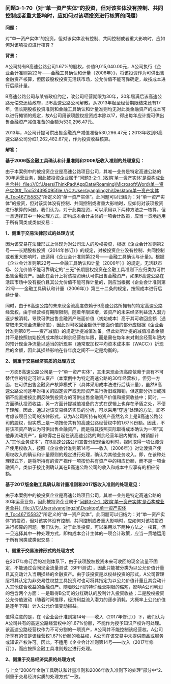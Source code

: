 ### 问题3-1-70（对“单一资产实体”的投资，但对该实体没有控制、共同控制或者重大影响时，应如何对该项投资进行核算的问题）

**问题：**

对“单一资产实体”的投资，但对该实体没有控制、共同控制或者重大影响时，应如何对该项投资进行核算？

**背景：**

A公司持有B高速公路公司1.67%的股权，价值9,015,040.00元，A公司执行《企业会计准则第22号——金融工具确认和计量（2006年）》，将该投资作为可供出售金融资产核算，但因该股权投资无活跃市场，公允价值不能可靠确定，故按成本进行后续计量。

B高速公路公司与某省政府约定，改公司经营期限为30年，30年届满后该高速公路无偿交还给政府，即B高速公路公司解散。从2013年起至经营期限结束还有17年，但长期股权投资准则和金融工具确认和计量准则均无对此类金融资产的成本可以进行摊销的规定，故A公司用该项股权投资成本除以17，得出每年应计提可供出售金融资产减值准备的金额为530,296.47元。

2013年，A公司计提可供出售金融资产减值准备530,296.47元；2013年收到B高速公路公司分红1,262,482.67元，作为投资收益核算。

**解答：**

**基于2006版金融工具确认和计量准则和2006版收入准则的处理意见：**

由于本案例中的被投资企业是高速公路项目公司，其唯一业务是特定高速公路的30年运营业务，因此被投资企业属于“[问题3-2-1（收购‘单一资产实体’是否构成业务合并）](#_Toc28563872)<file:///C:\Users\ThinkPad\AppData\Roaming\Microsoft\Word\单一资产实体#_Toc524395095><file:///C:\Users\yanglingzhi\Desktop\单一资产实体#_Toc467155837>”所定义的“单一资产实体”。此问题可以归结为：对“单一资产实体”的投资，但对该实体没有控制、共同控制或者重大影响时，应如何对该项投资进行核算的问题。我们认为，对于此类投资，可以采用以下两种方法之一核算，但一旦选择其中一种处理方式，即构成本会计主体的一项会计政策，应当一贯地运用于所有同类或类似交易：

**1、侧重于交易法律形式的处理方式**

因为该交易在法律形式上体现为对公司法人的股权投资，根据《企业会计准则第2号——长期股权投资（2014年修订）》的规定，对被投资企业没有控制、共同控制或者重大影响时，应适用《企业会计准则第22号——金融工具确认与计量》。根据《企业会计准则第22号——金融工具确认和计量（2006年）》的规定，无活跃市场、公允价值不能可靠确定的“三无”长期股权投资在金融工具准则下应归类为可供出售金融资产。因此在会计上将该投资确认可供出售金融资产，如果B高速公路在活跃市场中没有报价且其公允价值不能可靠计量的，则应当根据《企业会计准则第22号——金融工具确认和计量（2006年）》第三十二条的规定，按照成本进行后续计量。

同时，由于B高速公路的未来现金流高度依赖于B高速公路所拥有的特定高速公路经营权，由于经营权有期限限制，随着年限递增，该资产的未来经济利益流入潜力逐步被消耗，导致可供出售金融资产账面价值（初始成本）高于其可收回金额（通常取未来现金流量现值），因此对可收回金额低于账面价值的部分应根据《企业会计准则第8号——资产减值》的规定计提减值准备。但此处所计提的减值准备金额并不是按照初始投资成本除以剩余经营权年限，而是需在每年末对剩余经营年限内的预计现金净流量以适当的折现率（通常取加权平均资本成本率（WACC））折现后的金额，因此其损益影响在各年度之间不一定是均衡的。

**2、侧重于交易经济实质的处理方式**

一方面B高速公路公司是一个“单一资产实体”，其未来现金流高度依赖于具有不可替代性的特定可辨认资产（本案例中为特定高速公路的30年经营权），但另一方面，在可供出售金融资产核算模式下（具体采用成本法进行后续计量），虽然B高速公路公司逐年对相关的固定资产或无形资产进行折旧或摊销，但这部分折旧或摊销不能直接按比例反映到投资方的可供出售金融资产价值和投资收益中；同时，一方面确认投资收益，另一方面计提减值准备的方式在逻辑上也存在矛盾之处，不便于理解。因此，通过对该交易经济实质的分析，可以采用“穿透”处理的方法，即不考虑该项目公司的法律形式，认为A公司所持有的资产虽然名义上是B高速公路公司的股权，但实质上是一项按份共有的高速公路经营权中的1.67%份额。因此，不将该项资产确认为可供出售金融资产，而是将其按照实际取得成本确认为一项“其他非流动资产”，自取得之日起在该高速公路的剩余经营年限内摊销，摊销额计入“其他业务成本”，在B高速公路公司宣告分配现金股利时，视同取得一项让渡资产使用权收入，按照《企业会计准则第14号——收入（2006年）》对让渡资产使用权收入的确认和计量原则的规定进行处理，确认为其他业务收入。即，在该种处理模式下，是将所持有的资产视作一项按份共有资产中的相应份额，而不是一项金融资产，类似于按比例确认其在B高速公路公司的收入和成本中应享有的相应份额。

**基于2017版金融工具确认和计量准则和2017版收入准则的处理意见：**

由于本案例中的被投资企业是高速公路项目公司，其唯一业务是特定高速公路的30年运营业务，因此被投资企业属于“[问题3-2-1（收购‘单一资产实体’是否构成业务合并）](#_Toc28563872)<file:///C:\Users\yanglingzhi\Desktop\单一资产实体#_Toc467155837>”所定义的“单一资产实体”。此问题可以归结为：对“单一资产实体”的投资，但对该实体没有控制、共同控制或者重大影响时，应如何对该项投资进行核算的问题。我们认为，对于此类投资，可以采用以下两种方法之一核算，但一旦选择其中一种处理方式，即构成本会计主体的一项会计政策，应当一贯地运用于所有同类或类似交易：

**1、侧重于交易法律形式的处理方式**

在2017年修订后的准则体系下，由于该项股权投资未来可收回的现金流量不固定，不能通过合同现金流量测试（SPPI测试），因此只能被分类为以公允价值计量且其变动计入当期损益的金融资产。由于该投资是以权益投资的形式，A公司管理层将其认定为非交易性权益工具投资时也可将其指定为以公允价值计量且其变动计入其他综合收益的金融资产。随着B公司的特许经营期限的缩短，影响A公司利润的包含两个方面：一是取得B公司的分红确认的股利计入投资收益；二是股权投资公允价值波动（随着时间推移，经济利益流入潜力的逐步消耗，大概率上公允价值是逐年下降）计入公允价值变动损益。

值得注意的是，在《企业会计准则第14号——收入（2017年修订）》下，我们认为A公司共有的高速公路经营权中的1.67%份额，不能作为授予知识产权许可处理。该高速公路经营权作为不可分割的一项资产，A公司并不能控制该经营权。A公司所享有的仅是该经营权1.67%份额的收益权，A公司在该交易中未提供商品或服务或知识产权许可。因此，不适用《企业会计准则第14号——收入（2017年修订）》，而应按照金融工具准则规定进行处理。

**2、侧重于交易经济实质的处理方式**

与上文“2006年金融工具确认和计量准则和2006年收入准则下的处理”部分中“2、侧重于交易经济实质的处理方式”一致。
